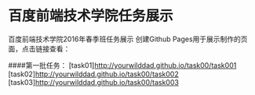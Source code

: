 # 百度前端技术学院任务展示
百度前端技术学院2016年春季班任务展示
创建Github Pages用于展示制作的页面，点击链接查看：

####第一批任务：
[task01]<http://yourwilddad.github.io/task00/task001>
[task02]<http://yourwilddad.github.io/task00/task002>
[task03]<http://yourwilddad.github.io/task00/task003>